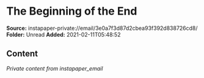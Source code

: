 # The Beginning of the End

**Source:** instapaper-private://email/3e0a7f3d87d2cbea93f392d838726cd8/
**Folder:** Unread
**Added:** 2021-02-11T05:48:52




## Content
*Private content from instapaper_email*
